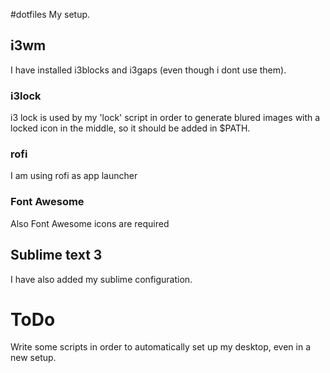 #dotfiles
My setup.

## i3wm
I have installed i3blocks and i3gaps (even though i dont use them).


### i3lock
i3 lock is used by my 'lock' script in order to generate blured images with a locked icon in the middle,
so it should be added in $PATH.

### rofi
I am using rofi as app launcher

### Font Awesome
Also Font Awesome icons are required

## Sublime text 3
I have also added my sublime configuration.

# ToDo
Write some scripts in order to automatically set up my desktop, even in a new setup.
